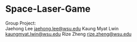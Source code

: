 # Space-Laser-Game

Group Project:   
Jaehong Lee       jaehong.lee@wsu.edu
Kaung Myat Lwin   kaungmyat.lwin@wsu.edu
Rize Zheng        rize.zheng@wsu.edu
